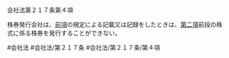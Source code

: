 会社法第２１７条第４項

株券発行会社は、[前項](会社法＿＿＿＿第２１７条第３項)の規定による記載又は記録をしたときは、[第二項](会社法＿＿＿＿第２１７条第２項)前段の株式に係る株券を発行することができない。

#会社法
#会社法/第２１７条
#会社法/第２１７条/第４項
